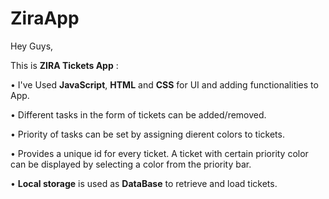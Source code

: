 # ZiraApp

Hey Guys,

This is **ZIRA Tickets App** :

• I've Used **JavaScript**, **HTML** and **CSS** for UI and adding functionalities to App.

• Different tasks in the form of tickets can be added/removed.

• Priority of tasks can be set by assigning dierent colors to tickets.

• Provides a unique id for every ticket. A ticket with certain priority color can be
displayed by selecting a color from the priority bar.

• **Local storage** is used as **DataBase** to retrieve and load tickets.

